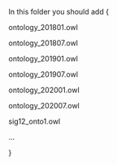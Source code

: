 In this folder you should add {

ontology_201801.owl

ontology_201807.owl

ontology_201901.owl

ontology_201907.owl

ontology_202001.owl

ontology_202007.owl

sig12_onto1.owl

...

}
